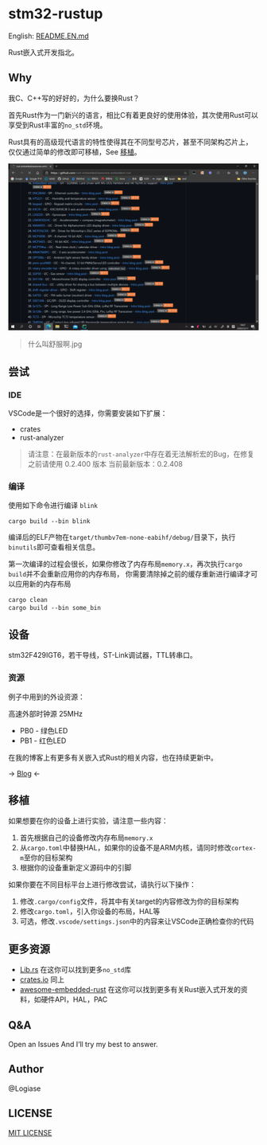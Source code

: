# stm32-rustup

English: [README.EN.md](README.EN.md)

Rust嵌入式开发指北。

## Why

我C、C++写的好好的，为什么要换Rust？

首先Rust作为一门新兴的语言，相比C有着更良好的使用体验，其次使用Rust可以享受到Rust丰富的`no_std`环境。

Rust具有的高级现代语言的特性使得其在不同型号芯片，甚至不同架构芯片上，仅仅通过简单的修改即可移植，See [移植](#移植)。

![crates](/imgs/crates.png)

> 什么叫舒服啊.jpg

## 尝试

### IDE

VSCode是一个很好的选择，你需要安装如下扩展：

- crates
- rust-analyzer

> 请注意：在最新版本的`rust-analyzer`中存在着无法解析宏的Bug，在修复之前请使用 0.2.400 版本
> 当前最新版本：0.2.408

### 编译

使用如下命令进行编译 `blink`

```shell
cargo build --bin blink
```

编译后的ELF产物在`target/thumbv7em-none-eabihf/debug/`目录下，执行`binutils`即可查看相关信息。

第一次编译的过程会很长，如果你修改了内存布局`memory.x`，再次执行`cargo build`并不会重新应用你的内存布局，
你需要清除掉之前的缓存重新进行编译才可以应用新的内存布局

```shell
cargo clean
cargo build --bin some_bin
```

## 设备

stm32F429IGT6，若干导线，ST-Link调试器，TTL转串口。

### 资源

例子中用到的外设资源：

高速外部时钟源 25MHz

- PB0 - 绿色LED
- PB1 - 红色LED

在我的博客上有更多有关嵌入式Rust的相关内容，也在持续更新中。

-> [Blog](https://blog.logiase.site) <-

## 移植

如果想要在你的设备上进行实验，请注意一些内容：

1. 首先根据自己的设备修改内存布局`memory.x`
2. 从`cargo.toml`中替换HAL，如果你的设备不是ARM内核，请同时修改`cortex-m`至你的目标架构
3. 根据你的设备重新定义源码中的引脚

如果你要在不同目标平台上进行修改尝试，请执行以下操作：

1. 修改`.cargo/config`文件，将其中有关target的内容修改为你的目标架构
2. 修改`cargo.toml`，引入你设备的布局，HAL等
3. 可选，修改`.vscode/settings.json`中的内容来让VSCode正确检查你的代码

## 更多资源

- [Lib.rs](https://lib.rs)
  在这你可以找到更多`no_std`库
- [crates.io](https://crates.io)
  同上
- [awesome-embedded-rust](https://github.com/rust-embedded/awesome-embedded-rust)
  在这你可以找到更多有关Rust嵌入式开发的资料，如硬件API，HAL，PAC

## Q&A

Open an Issues And I‘ll try my best to answer.

## Author

@Logiase

## LICENSE

[MIT LICENSE](./LICENSE)

